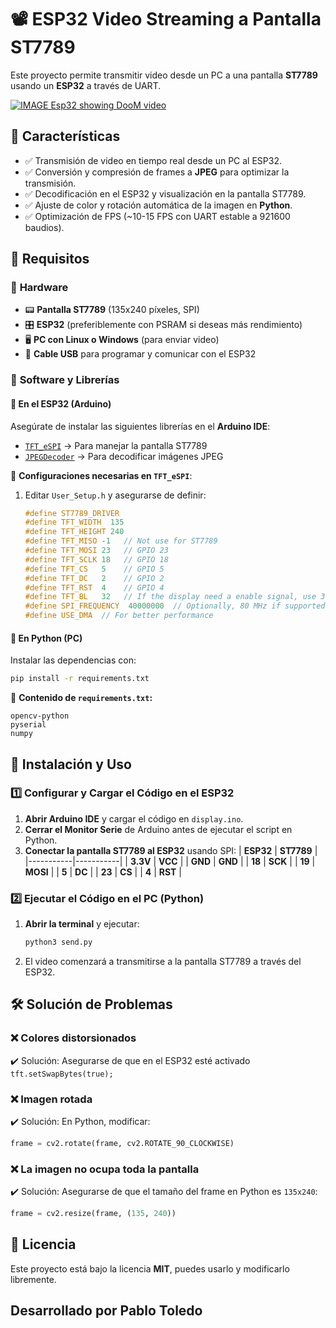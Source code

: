 # 📽️ ESP32 Video Streaming a Pantalla ST7789

Este proyecto permite transmitir video desde un PC a una pantalla **ST7789** usando un **ESP32** a través de UART.

[![IMAGE Esp32 showing DooM video](https://raw.githubusercontent.com/pablotoledom/esp32-video-streaming/refs/heads/main/image.jpg)](https://www.youtube.com/watch?v=Cykcpi9xnGo)

## 🚀 Características
- ✅ Transmisión de video en tiempo real desde un PC al ESP32.
- ✅ Conversión y compresión de frames a **JPEG** para optimizar la transmisión.
- ✅ Decodificación en el ESP32 y visualización en la pantalla ST7789.
- ✅ Ajuste de color y rotación automática de la imagen en **Python**.
- ✅ Optimización de FPS (~10-15 FPS con UART estable a 921600 baudios).

## 📌 Requisitos
### 🔹 **Hardware**
- 📟 **Pantalla ST7789** (135x240 píxeles, SPI)
- 🎛️ **ESP32** (preferiblemente con PSRAM si deseas más rendimiento)
- 🖥️ **PC con Linux o Windows** (para enviar video)
- 🔌 **Cable USB** para programar y comunicar con el ESP32

### 🔹 **Software y Librerías**
#### 📂 **En el ESP32 (Arduino)**
Asegúrate de instalar las siguientes librerías en el **Arduino IDE**:
- [`TFT_eSPI`](https://github.com/Bodmer/TFT_eSPI) → Para manejar la pantalla ST7789
- [`JPEGDecoder`](https://github.com/Bodmer/JPEGDecoder) → Para decodificar imágenes JPEG

📌 **Configuraciones necesarias en `TFT_eSPI`**:
1. Editar `User_Setup.h` y asegurarse de definir:
   ```cpp
   #define ST7789_DRIVER
   #define TFT_WIDTH  135
   #define TFT_HEIGHT 240
   #define TFT_MISO -1   // Not use for ST7789
   #define TFT_MOSI 23   // GPIO 23
   #define TFT_SCLK 18   // GPIO 18
   #define TFT_CS   5    // GPIO 5
   #define TFT_DC   2    // GPIO 2
   #define TFT_RST  4    // GPIO 4
   #define TFT_BL   32   // If the display need a enable signal, use 3.3V EN pin or a GPIO
   #define SPI_FREQUENCY  40000000  // Optionally, 80 MHz if supported by the screen
   #define USE_DMA  // For better performance
   ```

#### 🐍 **En Python (PC)**
Instalar las dependencias con:
```bash
pip install -r requirements.txt
```
📌 **Contenido de `requirements.txt`:**
```
opencv-python
pyserial
numpy
```

## 🔧 Instalación y Uso
### 1️⃣ **Configurar y Cargar el Código en el ESP32**
1. **Abrir Arduino IDE** y cargar el código en `display.ino`.
2. **Cerrar el Monitor Serie** de Arduino antes de ejecutar el script en Python.
3. **Conectar la pantalla ST7789 al ESP32** usando SPI:
   | **ESP32** | **ST7789** |
   |-----------|-----------|
   | **3.3V**  | **VCC**   |
   | **GND**   | **GND**   |
   | **18**    | **SCK**   |
   | **19**    | **MOSI**  |
   | **5**     | **DC**    |
   | **23**    | **CS**    |
   | **4**     | **RST**   |

### 2️⃣ **Ejecutar el Código en el PC (Python)**
1. **Abrir la terminal** y ejecutar:
   ```bash
   python3 send.py
   ```
2. El video comenzará a transmitirse a la pantalla ST7789 a través del ESP32.

## 🛠️ Solución de Problemas
### ❌ **Colores distorsionados**
✔️ Solución: Asegurarse de que en el ESP32 esté activado `tft.setSwapBytes(true);`

### ❌ **Imagen rotada**
✔️ Solución: En Python, modificar:
   ```python
   frame = cv2.rotate(frame, cv2.ROTATE_90_CLOCKWISE)
   ```

### ❌ **La imagen no ocupa toda la pantalla**
✔️ Solución: Asegurarse de que el tamaño del frame en Python es `135x240`:
   ```python
   frame = cv2.resize(frame, (135, 240))
   ```

## 📜 Licencia
Este proyecto está bajo la licencia **MIT**, puedes usarlo y modificarlo libremente.

Desarrollado por Pablo Toledo
---


